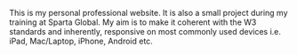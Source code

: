 This is my personal professional website. It is also a small project during my training at Sparta Global.
My aim is to make it coherent with the W3 standards and inherently, responsive on most commonly used devices i.e. iPad, Mac/Laptop, iPhone, Android etc.
